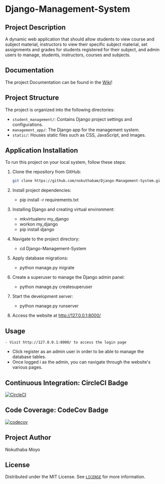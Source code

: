 # Django-Management-System
## Project Description
A dynamic web application that should allow students to view course and subject material, instructors to view their specific subject material, set assignments and grades for students registered for their subject, and admin users to manage, students, instructors, courses and subjects.

## Documentation
The project Documentation can be found in the [Wiki](https://github.com/nokuthabam/Django-Management-System/wiki)!

## Project Structure

The project is organized into the following directories:

- `student_management/`: Contains Django project settings and configurations.
- `management_app/`: The Django app for the management system.
- `static/`: Houses static files such as CSS, JavaScript, and images.

## Application Installation
To run this project on your local system, follow these steps:

1. Clone the repository from GitHub:
   ```bash
   git clone https://github.com/nokuthabam/Django-Management-System.git

2. Install project dependencies:
   - pip install -r requirements.txt

3. Installing Django and creating virtual environment:
   - mkvirtualenv my_django
   - workon my_django
   -  pip install django


3. Navigate to the project directory:
   - cd Django-Management-System

3. Apply database migrations:
   - python manage.py migrate

4. Create a superuser to manage the Django admin panel:
   - python manage.py createsuperuser

5. Start the development server:
   - python manage.py runserver

6. Access the website at http://127.0.0.1:8000/


## Usage
    - Visit http://127.0.0.1:8000/ to access the login page
   - Click register as an admin user in order to be able to manage the database tables.
   - Once logged i as the admin, you can navigate through the website's various pages.

## Continuous Integration: CircleCI Badge
[![CircleCI](https://dl.circleci.com/status-badge/img/gh/nokuthabam/Django-Management-System/tree/main.svg?style=svg)](https://dl.circleci.com/status-badge/redirect/gh/nokuthabam/Django-Management-System/tree/main)

## Code Coverage: CodeCov Badge
[![codecov](https://codecov.io/gh/nokuthabam/Django-Management-System/graph/badge.svg?token=BS0TF3H3NB)](https://codecov.io/gh/nokuthabam/Django-Management-System)

## Project Author
Nokuthaba Moyo

## License

Distributed under the MIT License. See [`LICENSE`](./LICENSE) for more information.

